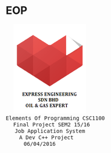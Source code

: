 # EOP
&nbsp;&nbsp;&nbsp;&nbsp;&nbsp;![EXPRESS ENGINEERING (Logo)](https://github.com/zamzameir/EOP/blob/master/banner.png)<br>
<tt>Elements Of Programming CSC1100</tt><br>
&nbsp;&nbsp;&nbsp;&nbsp;&nbsp;<tt>Final Project SEM2 15/16</tt><br>
&nbsp;&nbsp;&nbsp;&nbsp;&nbsp;&nbsp;<tt>Job Application System</tt><br>
&nbsp;&nbsp;&nbsp;&nbsp;&nbsp;&nbsp;&nbsp;&nbsp;&nbsp;<tt>A Dev C++ Project</tt><br>
&nbsp;&nbsp;&nbsp;&nbsp;&nbsp;&nbsp;&nbsp;&nbsp;&nbsp;&nbsp;&nbsp;&nbsp;<tt>06/04/2016</tt><br>